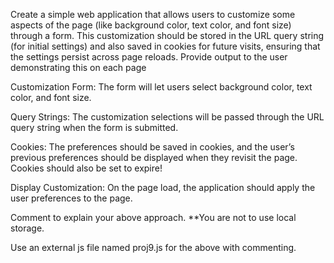 Create a simple web application that allows users to customize some aspects of the page (like background color, text color, and font size) through a form. This customization should be stored in the URL query string (for initial settings) and also saved in cookies for future visits, ensuring that the settings persist across page reloads. Provide output to the user demonstrating this on each page

Customization Form: The form will let users select background color, text color, and font size.

Query Strings: The customization selections will be passed through the URL query string when the form is submitted.

Cookies: The preferences should be saved in cookies, and the user’s previous preferences should be displayed when they revisit the page. Cookies should also be set to expire!

Display Customization: On the page load, the application should apply the user preferences to the page.

Comment to explain your above approach. **You are not to use local storage.  

Use an external js file named proj9.js for the above with commenting.  